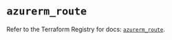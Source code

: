 # `azurerm_route`

Refer to the Terraform Registry for docs: [`azurerm_route`](https://registry.terraform.io/providers/hashicorp/azurerm/3.104.0/docs/resources/route).
